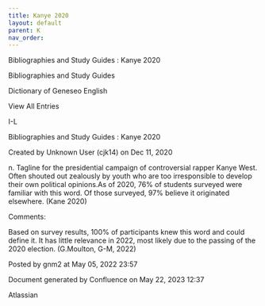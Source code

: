 ```yaml
---
title: Kanye 2020
layout: default
parent: K
nav_order:
---
```


Bibliographies and Study Guides : Kanye 2020

Bibliographies and Study Guides

Dictionary of Geneseo English

View All Entries

I-L

Bibliographies and Study Guides : Kanye 2020

Created by  Unknown User (cjk14) on Dec 11, 2020

n. Tagline for the presidential campaign of controversial rapper Kanye West. Often shouted out zealously by youth who are too irresponsible to develop their own political opinions.As of 2020, 76% of students surveyed were familiar with this word. Of those surveyed, 97% believe it originated elsewhere. (Kane 2020)

Comments:

Based on survey results, 100% of participants knew this word and could define it. It has little relevance in 2022, most likely due to the passing of the 2020 election. (G.Moulton, G-M, 2022)

Posted by gnm2 at May 05, 2022 23:57

Document generated by Confluence on May 22, 2023 12:37

Atlassian
